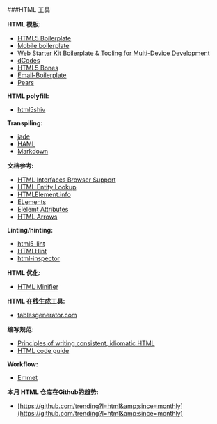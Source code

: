 ###HTML 工具

**HTML 模板:**

* [HTML5 Boilerplate](https://html5boilerplate.com/)
* [Mobile boilerplate](https://html5boilerplate.com/mobile/)
* [Web Starter Kit Boilerplate & Tooling for Multi-Device Development](https://developers.google.com/web/tools/starter-kit)
* [dCodes](http://www.dcodes.net/2/docs/index.html)
* [HTML5 Bones](http://html5bones.com/)
* [Email-Boilerplate](https://github.com/seanpowell/Email-Boilerplate)
* [Pears](http://pea.rs/)

**HTML polyfill:**

* [html5shiv](https://github.com/aFarkas/html5shiv)

**Transpiling:**

* [jade](http://jade-lang.com/)
* [HAML](http://haml.info/)
* [Markdown](http://daringfireball.net/projects/markdown/)

**文档参考:**

* [HTML Interfaces Browser Support](http://www.webbrowsercompatibility.com/html-interfaces/desktop/)
* [HTML Entity Lookup](http://entity-lookup.leftlogic.com/)
* [HTMLElement.info](http://htmlelement.info/)
* [ELements](https://html.spec.whatwg.org/multipage/indices.html#elements-3)
* [Elelemt Attributes](https://html.spec.whatwg.org/multipage/indices.html#attributes-3)
* [HTML Arrows](http://htmlarrows.com/)

**Linting/hinting:**

* [html5-lint](https://github.com/mozilla/html5-lint)
* [HTMLHint](http://htmlhint.com/)
* [html-inspector](https://github.com/philipwalton/html-inspector)

**HTML 优化:**

* [HTML Minifier](http://kangax.github.io/html-minifier/)

**HTML 在线生成工具:**

* [tablesgenerator.com](http://www.tablesgenerator.com)

**编写规范:**

* [Principles of writing consistent, idiomatic HTML](https://github.com/necolas/idiomatic-html)
* [HTML code guide](http://codeguide.co/#html)

**Workflow:**

* [Emmet](http://emmet.io/)

**本月 HTML 仓库在Github的趋势:**

* [https://github.com/trending?l=html&amp;since=monthly](https://github.com/trending?l=html&amp;since=monthly)
